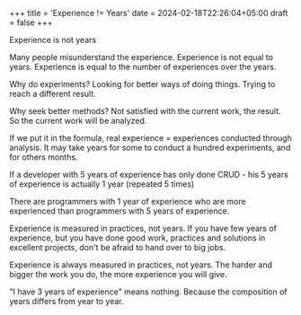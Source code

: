 +++
title = 'Experience != Years'
date = 2024-02-18T22:26:04+05:00
draft = false
+++

Experience is not years

Many people misunderstand the experience. Experience is not equal to years. Experience is equal to the number of experiences over the years.

Why do experiments? Looking for better ways of doing things. Trying to reach a different result.

Why seek better methods? Not satisfied with the current work, the result. So the current work will be analyzed.

If we put it in the formula, real experience = experiences conducted through analysis. It may take years for some to conduct a hundred experiments, and for others months.

If a developer with 5 years of experience has only done CRUD - his 5 years of experience is actually 1 year (repeated 5 times)

There are programmers with 1 year of experience who are more experienced than programmers with 5 years of experience.

Experience is measured in practices, not years. If you have few years of experience, but you have done good work, practices and solutions in excellent projects, don't be afraid to hand over to big jobs.

Experience is always measured in practices, not years. The harder and bigger the work you do, the more experience you will give.

"I have 3 years of experience" means nothing. Because the composition of years differs from year to year.